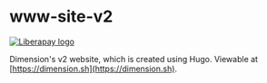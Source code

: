 # www-site-v2

[![Liberapay logo](https://img.shields.io/liberapay/receives/dimension.sh.svg?logo=liberapay)](https://liberapay.com/dimension.sh/)

Dimension's v2 website, which is created using Hugo. Viewable at [https://dimension.sh](https://dimension.sh).